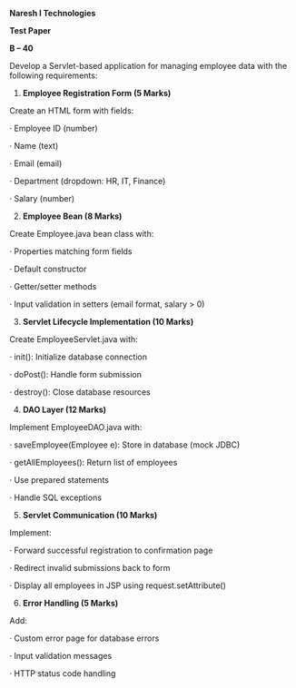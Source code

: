 **Naresh I Technologies**

**Test Paper**

**B – 40** 

 

Develop a Servlet-based application for managing employee data with the following requirements:

1. **Employee Registration Form (5 Marks)**

 Create an HTML form with fields:

·    Employee ID (number)

·    Name (text)

·    Email (email)

·    Department (dropdown: HR, IT, Finance)

·    Salary (number)

2. **Employee Bean (8 Marks)**

 Create Employee.java bean class with:

·    Properties matching form fields

·    Default constructor

·    Getter/setter methods

·    Input validation in setters (email format, salary > 0)

3. **Servlet Lifecycle Implementation (10 Marks)**

 Create EmployeeServlet.java with:

·    init(): Initialize database connection

·    doPost(): Handle form submission

·    destroy(): Close database resources 

4. **DAO Layer (12 Marks)**

 Implement EmployeeDAO.java with:

·    saveEmployee(Employee e): Store in database (mock JDBC)

·    getAllEmployees(): Return list of employees

·    Use prepared statements

·    Handle SQL exceptions

5. **Servlet Communication (10 Marks)**

 Implement:

·    Forward successful registration to confirmation page

·    Redirect invalid submissions back to form

·    Display all employees in JSP using request.setAttribute()
 

6. **Error Handling (5 Marks)**

 Add:

·    Custom error page for database errors

·    Input validation messages

·    HTTP status code handling

 

 

 

 